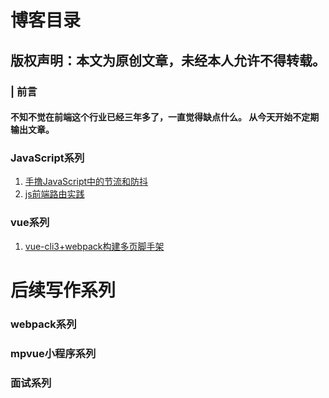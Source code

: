 # 博客目录


## 版权声明：本文为原创文章，未经本人允许不得转载。


### | 前言


####  不知不觉在前端这个行业已经三年多了，一直觉得缺点什么。 从今天开始不定期输出文章。

### JavaScript系列


1. [手撸JavaScript中的节流和防抖](https://github.com/zjq1394288160/Mr.zhang/issues/2)
2. [js前端路由实践](https://github.com/zjq1394288160/Mr.zhang/issues/3)

### vue系列

1. [vue-cli3+webpack构建多页脚手架](https://github.com/zjq1394288160/Mr.zhang/issues/4)

# 后续写作系列

### webpack系列

### mpvue小程序系列

### 面试系列


